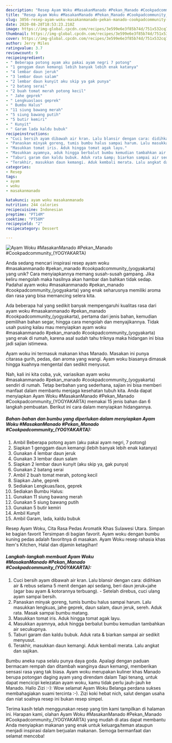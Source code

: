 ```yaml
---
description: "Resep Ayam Woku #MasakanManado #Pekan_Manado #Cookpadcommunity_(YOGYAKARTA) yang Lezat Sekali"
title: "Resep Ayam Woku #MasakanManado #Pekan_Manado #Cookpadcommunity_(YOGYAKARTA) yang Lezat Sekali"
slug: 3056-resep-ayam-woku-masakanmanado-pekan-manado-cookpadcommunity-yogyakarta-yang-lezat-sekali
date: 2020-08-28T18:53:23.210Z
image: https://img-global.cpcdn.com/recipes/3e599e6e3f85b74d/751x532cq70/ayam-woku-masakanmanado-pekan_manado-cookpadcommunity_yogyakarta-foto-resep-utama.jpg
thumbnail: https://img-global.cpcdn.com/recipes/3e599e6e3f85b74d/751x532cq70/ayam-woku-masakanmanado-pekan_manado-cookpadcommunity_yogyakarta-foto-resep-utama.jpg
cover: https://img-global.cpcdn.com/recipes/3e599e6e3f85b74d/751x532cq70/ayam-woku-masakanmanado-pekan_manado-cookpadcommunity_yogyakarta-foto-resep-utama.jpg
author: Jerry Miles
ratingvalue: 3.7
reviewcount: 9
recipeingredient:
- " Beberapa potong ayam aku pakai ayam negri 7 potong"
- "1 genggam daun kemangi lebih banyak lebih enak katanya"
- "4 lembar daun jeruk"
- "3 lembar daun salam"
- "2 lembar daun kunyit aku skip ya gak punya"
- "2 batang serai"
- "2 buah tomat merah potong kecil"
- " Jahe geprek"
- " Lengkuaslaos geprek"
- " Bumbu Halus"
- "11 siung bawang merah"
- "5 siung bawang putih"
- "5 butir kemiri"
- " Kunyit"
- " Garam lada kaldu bubuk"
recipeinstructions:
- "Cuci bersih ayam dibawah air kran. Lalu blansir dengan cara: didihkan air &amp; rebus selama 5 menit dengan api sedang, beri daun jeruk+jahe (agar bau ayam &amp; kotorannya terbuang).  Setelah direbus, cuci ulang ayam sampai bersih."
- "Panaskan minyak goreng, tumis bumbu halus sampai harum. Lalu masukkan lengkuas, jahe geprek, daun salam, daun jeruk, sereh. Aduk rata. Masak sampai bumbu matang."
- "Masukkan tomat iris. Aduk hingga tomat agak layu."
- "Masukkan ayamnya, aduk hingga berbalut bumbu kemudian tambahkan air secukupnya."
- "Taburi garam dan kaldu bubuk. Aduk rata &amp; biarkan sampai air sedikit menyusut."
- "Terakhir, masukkan daun kemangi. Aduk kembali merata. Lalu angkat dan sajikan."
categories:
- Resep
tags:
- ayam
- woku
- masakanmanado

katakunci: ayam woku masakanmanado 
nutrition: 244 calories
recipecuisine: Indonesian
preptime: "PT14M"
cooktime: "PT58M"
recipeyield: "2"
recipecategory: Dessert

---
```



![Ayam Woku #MasakanManado #Pekan_Manado #Cookpadcommunity_(YOGYAKARTA)](https://img-global.cpcdn.com/recipes/3e599e6e3f85b74d/751x532cq70/ayam-woku-masakanmanado-pekan_manado-cookpadcommunity_yogyakarta-foto-resep-utama.jpg)

Anda sedang mencari inspirasi resep ayam woku #masakanmanado #pekan_manado #cookpadcommunity_(yogyakarta) yang unik? Cara menyiapkannya memang susah-susah gampang. Jika keliru mengolah maka hasilnya akan hambar dan bahkan tidak sedap. Padahal ayam woku #masakanmanado #pekan_manado #cookpadcommunity_(yogyakarta) yang enak seharusnya memiliki aroma dan rasa yang bisa memancing selera kita.

Ada beberapa hal yang sedikit banyak mempengaruhi kualitas rasa dari ayam woku #masakanmanado #pekan_manado #cookpadcommunity_(yogyakarta), pertama dari jenis bahan, kemudian pemilihan bahan segar, hingga cara mengolah dan menyajikannya. Tidak usah pusing kalau mau menyiapkan ayam woku #masakanmanado #pekan_manado #cookpadcommunity_(yogyakarta) yang enak di rumah, karena asal sudah tahu triknya maka hidangan ini bisa jadi sajian istimewa.

Ayam woku ini termasuk makanan khas Manado. Masakan ini punya citarasa gurih, pedas, dan aroma yang wangi. Ayam woku biasanya dimasak hingga kuahnya mengental dan sedikit menyusut.


Nah, kali ini kita coba, yuk, variasikan ayam woku #masakanmanado #pekan_manado #cookpadcommunity_(yogyakarta) sendiri di rumah. Tetap berbahan yang sederhana, sajian ini bisa memberi manfaat dalam membantu menjaga kesehatan tubuh kita. Anda dapat menyiapkan Ayam Woku #MasakanManado #Pekan_Manado #Cookpadcommunity_(YOGYAKARTA) memakai 15 jenis bahan dan 6 langkah pembuatan. Berikut ini cara dalam menyiapkan hidangannya.

<!--inarticleads1-->

##### Bahan-bahan dan bumbu yang diperlukan dalam menyiapkan Ayam Woku #MasakanManado #Pekan_Manado #Cookpadcommunity_(YOGYAKARTA):

1. Ambil  Beberapa potong ayam (aku pakai ayam negri, 7 potong)
1. Siapkan 1 genggam daun kemangi (lebih banyak lebih enak katanya)
1. Gunakan 4 lembar daun jeruk
1. Gunakan 3 lembar daun salam
1. Siapkan 2 lembar daun kunyit (aku skip ya, gak punya)
1. Gunakan 2 batang serai
1. Ambil 2 buah tomat merah, potong kecil
1. Siapkan  Jahe, geprek
1. Sediakan  Lengkuas/laos, geprek
1. Sediakan  Bumbu Halus:
1. Gunakan 11 siung bawang merah
1. Gunakan 5 siung bawang putih
1. Gunakan 5 butir kemiri
1. Ambil  Kunyit
1. Ambil  Garam, lada, kaldu bubuk


Resep Ayam Woku, Cita Rasa Pedas Aromatik Khas Sulawesi Utara. Simpan ke bagian favorit Tersimpan di bagian favorit. Ayam woku dengan bumbu kuning pedas adalah favoritnya di masakan. Ayam Woku resep rahasia khas Item&#39;s Kitchen, Halal dan dijamin ketagihan! 

<!--inarticleads2-->

##### Langkah-langkah membuat Ayam Woku #MasakanManado #Pekan_Manado #Cookpadcommunity_(YOGYAKARTA):

1. Cuci bersih ayam dibawah air kran. Lalu blansir dengan cara: didihkan air &amp; rebus selama 5 menit dengan api sedang, beri daun jeruk+jahe (agar bau ayam &amp; kotorannya terbuang).  - Setelah direbus, cuci ulang ayam sampai bersih.
1. Panaskan minyak goreng, tumis bumbu halus sampai harum. Lalu masukkan lengkuas, jahe geprek, daun salam, daun jeruk, sereh. Aduk rata. Masak sampai bumbu matang.
1. Masukkan tomat iris. Aduk hingga tomat agak layu.
1. Masukkan ayamnya, aduk hingga berbalut bumbu kemudian tambahkan air secukupnya.
1. Taburi garam dan kaldu bubuk. Aduk rata &amp; biarkan sampai air sedikit menyusut.
1. Terakhir, masukkan daun kemangi. Aduk kembali merata. Lalu angkat dan sajikan.


Bumbu aneka rupa selalu punya daya goda. Apalagi dengan paduan bermacam rempah dan ditambah wanginya daun kemangi, memberikan sensasi rasa yang tak biasa. Ayam woku merupakan kuliner khas Manado berupa potongan daging ayam yang direndam dalam Tapi tenang, untuk dapat mencicipi kelezatan ayam woku, kamu tidak perlu jauh-jauh ke Manado. Hallo Zizi :-): Wow selamat Ayam Woku Belanga perdana sukses membahagiakan suami tercinta :-). Zizi koki hebat nich, salut dengan usaha dan niat soalnya resep ini bukan resep simpel. 

Terima kasih telah menggunakan resep yang tim kami tampilkan di halaman ini. Harapan kami, olahan Ayam Woku #MasakanManado #Pekan_Manado #Cookpadcommunity_(YOGYAKARTA) yang mudah di atas dapat membantu Anda menyiapkan makanan yang enak untuk keluarga/teman ataupun menjadi inspirasi dalam berjualan makanan. Semoga bermanfaat dan selamat mencoba!
